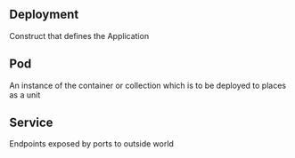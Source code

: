 ## Deployment
Construct that defines the Application
## Pod
An instance of the container or collection which is to be deployed to places as a unit
## Service
Endpoints exposed by ports to outside world
